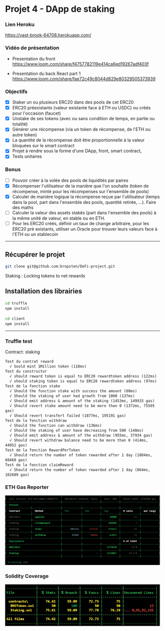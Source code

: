 # Projet 4 - DApp de staking

### Lien Heroku
https://vast-brook-64708.herokuapp.com/

### Vidéo de présentation
- Presentation du front
https://www.loom.com/share/f4757782119e414ca6ed19267adf403f

- Presentation du back React part 1
https://www.loom.com/share/fae72c49c8044d829e80329505373939


### Objectifs
- [x] Staker un ou plusieurs ERC20 dans des pools de cet ERC20
- [x] ERC20 préexistants (valeur existante face à ETH ou USDC) ou créés pour l'occasion (faucet)
- [x] Unstake de ses tokens (avec ou sans condition de temps, en partie ou totalité)
- [x] Générer une récompense (via un token de récompense, de l'ETH ou autre token)
- [x] La quantité de la récompense doit être proportionnelle à la valeur bloquées sur le smart contract 
- [x] Projet à rendre sous la forme d'une DApp, front, smart contract,
- [x] Tests unitaires
### Bonus
- [ ] Pouvoir créer à la volée des pools de liquidités par paires
- [x] Récompenser l'utilisateur de la manière que l'on souhaite (token de récompense, minté pour les récompenses sur l'ensemble de pools)
- [x] Calculer de manière logique la récompense reçue par l'utilisateur (temps dans la pool, part dans l'ensemble des pools, quantité retirée, ...). Faire des maths
- [ ] Calculer la valeur des assets stakés (part dans l'ensemble des pools) à la même unité de valeur, en stable ou en ETH.
- [ ] Pour les ERC20 créés, définir un taux de change arbitraire, pour les ERC20 pré existants, utiliser un Oracle pour trouver leurs valeurs face à l'ETH ou un stablecoin
___

## Récupérer le projet
```bash
git clone git@github.com:bropsten/DeFi-project.git
```

Staking : Locking tokens to net rewards

## Installation des librairies
```bash
cd truffle 
npm install

cd client
npm install
```
___

### Truffle test

Contract: staking

    Test du contrat reward
      √ Sould mint 1Million token (118ms)
    Test du constructor
      √ should reward token is equal to ERC20 rewardtoken address (122ms)
      √ should staking token is equal to ERC20 rewardtoken address (97ms)
    Test de la fonction stake
      √ Should the function stake with success the amount (80ms)
      √ Should the staking of user had growth from 1000 (137ms)
      √ Should emit address & amount of the staking (1453ms, 149933 gas)
      √ Should revert stake amount need to be more than 0 (1372ms, 75505 gas)
      √ Should revert transfert failed (1877ms, 195191 gas)
    Test de la fonction withdraw
      √ Should the function can withdraw (136ms)
      √ Should the staking of user have decreasing from 500 (148ms)
      √ Should emit address & amount of the withdraw (955ms, 37934 gas)
      √ Should revert withdraw balance need to be more than 0 (414ms, 44952 gas)
    Test de la fonction RewardPerToken
      √ Should return the number of token rewarded after 1 day (1084ms, 88468 gas)
    Test de la fonction claimReward
      √ Should return the number of token rewarded after 1 day (864ms, 102609 gas)

### ETH Gas Reporter

![ETH Gas Reporter](https://github.com/bropsten/DeFi-project/blob/main/truffle/images/ethgas2.jpg)

### Solidity Coverage 

![Solidity Coverage](https://github.com/bropsten/DeFi-project/blob/main/truffle/images/coverage.jpg)
